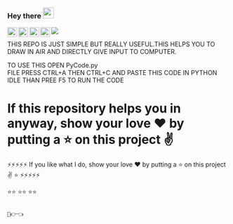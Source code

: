### Hey there <img src="https://media.giphy.com/media/hvRJCLFzcasrR4ia7z/giphy.gif" width="25px">
<a href="https://discord.com/channels/@me">
    <img align="left" alt="Himanshu's Discord" width="22px" src="https://raw.githubusercontent.com/peterthehan/peterthehan/master/assets/discord.svg" />
  </a>
  <a href="--------------------">
    <img align="left" alt=" | Twitter" width="22px" src="https://raw.githubusercontent.com/peterthehan/peterthehan/master/assets/twitter.svg" />
  </a>
  <a href="https://www.linkedin.com/in/himanshu-rathore-537885202/">
    <img align="left" alt="Himanshu's LinkedIN" width="22px" src="https://raw.githubusercontent.com/peterthehan/peterthehan/master/assets/linkedin.svg" />
  </a>
  <a href="https://open.spotify.com/user/31zeqffddar3axjbc4koafautcgq?si=y-OSp3gSRcSjPhdb7T5Fgw">
    <img align="left" alt="Himanshu's Spotify" width="22px" src="https://raw.githubusercontent.com/peterthehan/peterthehan/master/assets/spotify.svg" />
  </a>

  ![](http://estruyf-github.azurewebsites.net/api/VisitorHit?user=heyhimansh&repo=github-visitors-badge&countColorcountColor&countColor=%237B1E7A)


THIS REPO IS JUST SIMPLE BUT REALLY USEFUL.THIS HELPS YOU TO DRAW IN AIR AND DIRECTLY GIVE INPUT TO COMPUTER.

TO USE THIS OPEN PyCode.py
<br/>
FILE PRESS CTRL+A 
THEN CTRL+C AND PASTE THIS CODE IN PYTHON IDLE THAN PREE F5 TO RUN THE CODE

# If this repository helps you in anyway, show your love :heart: by putting a :star: on this project :v:
⚡⚡⚡⚡⚡        If you like what I do, show your love :heart: by putting a :star: on this project :v: ⭐     ⚡⚡⚡⚡⚡

⭐⭐  ⭐⭐  ⭐⭐

                      
                       
                                                                                                                                   🥺👉👈
                                                
